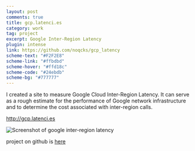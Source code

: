 ```yaml
---
layout: post
comments: true
title: gcp.latenci.es
category: work
tag: project
excerpt: Google Inter-Region Latency
plugin: intense
link: https://github.com/noqcks/gcp_latency
scheme-text: "#F2F2E8"
scheme-link: "#ffbdbd"
scheme-hover: "#ffd18c"
scheme-code: "#24ebdb"
scheme-bg: "#777777"
---
```


<p>I created a site to measure Google Cloud Inter-Region Latency. It can serve as
a rough estimate for the performance of Google network infrastructure and to determine
the cost associated with inter-region calls.</p>

<p><a href="http://gcp.latenci.es/">http://gcp.latenci.es</a>

<p><img src="{{ site.file }}/google-inter-region-latency.png" alt="Screenshot of google inter-region latency"></p>

<p>project on github is <a href="https://github.com/noqcks/gcp_latency">here</a></p>
